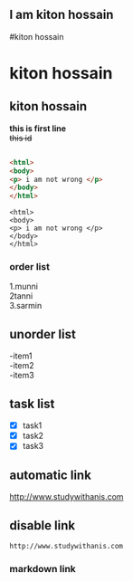 <!--markdown tutarial-->
I am kiton hossain
---
#kiton hossain
# kiton hossain
## kiton hossain
__this is first line__  
~~this id~~
```html

<html>
<body>
<p> i am not wrong </p>
</body>
</html>
```
```
<html>
<body>
<p> i am not wrong </p>
</body>
</html>
```
### order  list
1.munni  
2tanni  
3.sarmin

## unorder list  
-item1  
-item2  
-item3

## task list  

- [x] task1  
- [x] task2   
- [x] task3
## automatic link
http://www.studywithanis.com

## disable link
`http://www.studywithanis.com`

### markdown link
